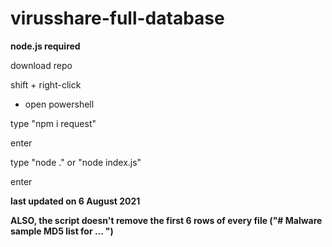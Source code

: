 # virusshare-full-database

**node.js required**

download repo

shift + right-click

 - open powershell

type "npm i request"

enter

type "node ." or "node index.js"

enter

**last updated on 6 August 2021**

**ALSO, the script doesn't remove the first 6 rows of every file ("# Malware sample MD5 list for ... ")**
